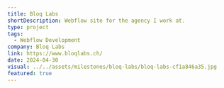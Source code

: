 ```yaml
---
title: Bloq Labs
shortDescription: Webflow site for the agency I work at.
type: project
tags:
  - Webflow Development
company: Bloq Labs
link: https://www.bloqlabs.ch/
date: 2024-04-30
visual: ../../assets/milestones/bloq-labs/bloq-labs-cf1a846a35.jpg
featured: true
---
```

